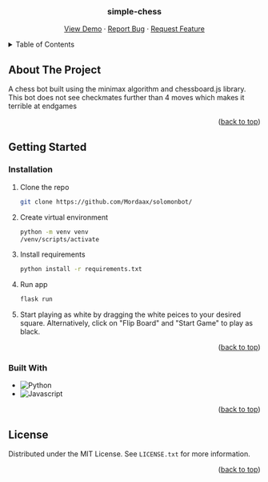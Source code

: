 <!-- Improved compatibility of back to top link: See: https://github.com/othneildrew/Best-README-Template/pull/73 -->
<a name="readme-top"></a>
<!--
*** Thanks for checking out the Best-README-Template. If you have a suggestion
*** that would make this better, please fork the repo and create a pull request
*** or simply open an issue with the tag "enhancement".
*** Don't forget to give the project a star!
*** Thanks again! Now go create something AMAZING! :D
-->



<!-- PROJECT SHIELDS -->
<!--
*** I'm using markdown "reference style" links for readability.
*** Reference links are enclosed in brackets [ ] instead of parentheses ( ).
*** See the bottom of this document for the declaration of the reference variables
*** for contributors-url, forks-url, etc. This is an optional, concise syntax you may use.
*** https://www.markdownguide.org/basic-syntax/#reference-style-links
-->
<!--[![Contributors][contributors-shield]][contributors-url]
[![Forks][forks-shield]][forks-url]
[![Stargazers][stars-shield]][stars-url]
[![Issues][issues-shield]][issues-url]
[![MIT License][license-shield]][license-url]
[![LinkedIn][linkedin-shield]][linkedin-url]
-->


<!-- PROJECT LOGO -->
<br />
<div align="center">

  <h3 align="center">simple-chess</h3>

  <p align="center">
    <a href="https://coral-app-dul2q.ondigitalocean.app/">View Demo</a>
    ·
    <a href="https://github.com/Mordaax/solomonbot/issues">Report Bug</a>
    ·
    <a href="https://github.com/Mordaax/solomonbot/issues">Request Feature</a>
  </p>
</div>



<!-- TABLE OF CONTENTS -->
<details>
  <summary>Table of Contents</summary>
  <ol>
    <li>
      <a href="#about-the-project">About The Project</a>
      <ul>
        <li><a href="#built-with">Built With</a></li>
      </ul>
    </li>
    <li>
      <a href="#getting-started">Getting Started</a>
      <ul>
        <li><a href="#installation">Installation</a></li>
      </ul>
    </li>
    
  </ol>
</details>



<!-- ABOUT THE PROJECT -->
## About The Project

A chess bot built using the minimax algorithm and chessboard.js library. This bot does not see checkmates further than 4 moves which makes it terrible at endgames 

<p align="right">(<a href="#readme-top">back to top</a>)</p>


<!-- GETTING STARTED -->
## Getting Started

### Installation

1. Clone the repo
   ```sh
   git clone https://github.com/Mordaax/solomonbot/
   ```
2. Create virtual environment
   ```sh
   python -m venv venv
   /venv/scripts/activate
   ```
3. Install requirements
   ```sh
   python install -r requirements.txt
   ```
4. Run app
   ```sh
   flask run
   ```
5. Start playing as white by dragging the white peices to your desired square. Alternatively, click on "Flip Board" and "Start Game" to play as black.



<p align="right">(<a href="#readme-top">back to top</a>)</p>


### Built With

* ![Python]
* ![Javascript]


<p align="right">(<a href="#readme-top">back to top</a>)</p>

<!-- LICENSE -->
## License

Distributed under the MIT License. See `LICENSE.txt` for more information.

<p align="right">(<a href="#readme-top">back to top</a>)</p>


[python]: https://img.shields.io/badge/Python-3776AB?style=for-the-badge&logo=python&logoColor=white

[Javascript]: https://img.shields.io/badge/JavaScript-F7DF1E?style=for-the-badge&logo=javascript&logoColor=black



[python]: https://img.shields.io/badge/Python-3776AB?style=for-the-badge&logo=python&logoColor=white

[Javascript]: https://img.shields.io/badge/JavaScript-F7DF1E?style=for-the-badge&logo=javascript&logoColor=black

